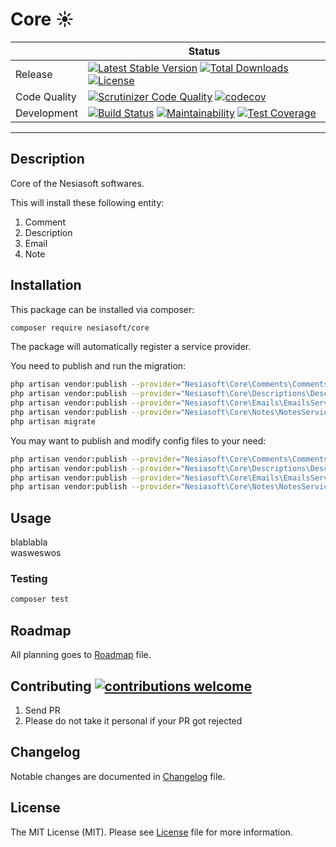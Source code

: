 # Core ☀️

|     | Status |
| --- | --- |
| Release | [![Latest Stable Version](https://poser.pugx.org/nesiasoft/core/v/stable)](https://packagist.org/packages/nesiasoft/core) [![Total Downloads](https://poser.pugx.org/nesiasoft/core/downloads)](https://packagist.org/packages/nesiasoft/core) [![License](https://poser.pugx.org/nesiasoft/core/license)](https://packagist.org/packages/nesiasoft/core) |
| Code Quality | [![Scrutinizer Code Quality](https://scrutinizer-ci.com/g/nesiasoft/core/badges/quality-score.png?b=master)](https://scrutinizer-ci.com/g/nesiasoft/core/?branch=master) [![codecov](https://codecov.io/gh/nesiasoft/core/branch/master/graph/badge.svg)](https://codecov.io/gh/nesiasoft/core) |
| Development | [![Build Status](https://travis-ci.org/nesiasoft/core.svg?branch=master)](https://travis-ci.org/nesiasoft/core) [![Maintainability](https://api.codeclimate.com/v1/badges/2d79eb5daabbf3fcc4d1/maintainability)](https://codeclimate.com/github/nesiasoft/core/maintainability) [![Test Coverage](https://api.codeclimate.com/v1/badges/2d79eb5daabbf3fcc4d1/test_coverage)](https://codeclimate.com/github/nesiasoft/core/test_coverage) |

---

## Description

Core of the Nesiasoft softwares.

This will install these following entity:

1. Comment
2. Description
3. Email
4. Note

## Installation

This package can be installed via composer:

```bash
composer require nesiasoft/core
```

The package will automatically register a service provider.

You need to publish and run the migration:

```bash
php artisan vendor:publish --provider="Nesiasoft\Core\Comments\CommentsServiceProvider" --tag="migrations"
php artisan vendor:publish --provider="Nesiasoft\Core\Descriptions\DescriptionsServiceProvider" --tag="migrations"
php artisan vendor:publish --provider="Nesiasoft\Core\Emails\EmailsServiceProvider" --tag="migrations"
php artisan vendor:publish --provider="Nesiasoft\Core\Notes\NotesServiceProvider" --tag="migrations"
php artisan migrate
```

You may want to publish and modify config files to your need:

```bash
php artisan vendor:publish --provider="Nesiasoft\Core\Comments\CommentsServiceProvider" --tag="config"
php artisan vendor:publish --provider="Nesiasoft\Core\Descriptions\DescriptionsServiceProvider" --tag="config"
php artisan vendor:publish --provider="Nesiasoft\Core\Emails\EmailsServiceProvider" --tag="config"
php artisan vendor:publish --provider="Nesiasoft\Core\Notes\NotesServiceProvider" --tag="config"
```

## Usage

blablabla  
wasweswos

### Testing

```bash
composer test
```

## Roadmap

All planning goes to [Roadmap](ROADMAP.md) file.

## Contributing [![contributions welcome](https://img.shields.io/badge/contributions-welcome-brightgreen.svg?style=flat)](https://github.com/nesiasoft/core/issues)

1. Send PR
1. Please do not take it personal if your PR got rejected

## Changelog

Notable changes are documented in [Changelog](CHANGELOG.md) file.

## License

The MIT License (MIT). Please see [License](LICENSE.md) file for more information.
